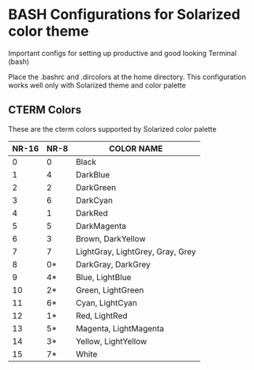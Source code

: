 # BASH Configurations for Solarized color theme

Important configs for setting up productive and good looking Terminal (bash)  

Place the .bashrc and .dircolors at the home directory. This configuration works well only with Solarized theme and color palette

## CTERM Colors

These are the cterm colors supported by Solarized color palette

|NR-16 |  NR-8  |  COLOR NAME                       |
|------|--------|-----------------------------------|
|0     |  0     |  Black                            |
|1     |  4     |  DarkBlue                         |
|2     |  2     |  DarkGreen                        |
|3     |  6     |  DarkCyan                         |
|4     |  1     |  DarkRed                          |
|5     |  5     |  DarkMagenta                      |
|6     |  3     |  Brown, DarkYellow                |
|7     |  7     |  LightGray, LightGrey, Gray, Grey |
|8     |  0*    |  DarkGray, DarkGrey               |
|9     |  4*    |  Blue, LightBlue                  |
|10    |  2*    |  Green, LightGreen                |
|11    |  6*    |  Cyan, LightCyan                  |
|12    |  1*    |  Red, LightRed                    |
|13    |  5*    |  Magenta, LightMagenta            |
|14    |  3*    |  Yellow, LightYellow              |
|15    |  7*    |  White                            |
